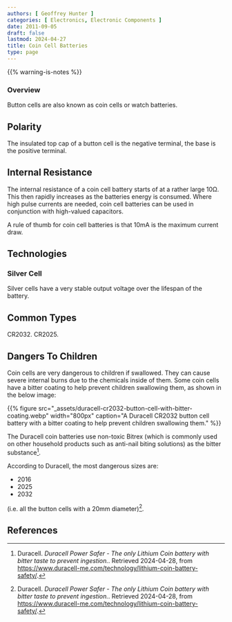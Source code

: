 ```yaml
---
authors: [ Geoffrey Hunter ]
categories: [ Electronics, Electronic Components ]
date: 2011-09-05
draft: false
lastmod: 2024-04-27
title: Coin Cell Batteries
type: page
---
```


{{% warning-is-notes %}}

### Overview

Button cells are also known as coin cells or watch batteries.

## Polarity

The insulated top cap of a button cell is the negative terminal, the base is the positive terminal.

## Internal Resistance

The internal resistance of a coin cell battery starts of at a rather large 10Ω. This then rapidly increases as the batteries energy is consumed. Where high pulse currents are needed, coin cell batteries can be used in conjunction with high-valued capacitors.

A rule of thumb for coin cell batteries is that 10mA is the maximum current draw.

## Technologies

### Silver Cell

Silver cells have a very stable output voltage over the lifespan of the battery.

## Common Types

CR2032. CR2025.

## Dangers To Children

Coin cells are very dangerous to children if swallowed. They can cause severe internal burns due to the chemicals inside of them. Some coin cells have a bitter coating to help prevent children swallowing them, as shown in the below image:

{{% figure src="_assets/duracell-cr2032-button-cell-with-bitter-coating.webp" width="800px" caption="A Duracell CR2032 button cell battery with a bitter coating to help prevent children swallowing them." %}}

The Duracell coin batteries use non-toxic Bitrex (which is commonly used on other household products such as anti-nail biting solutions) as the bitter substance[^duracell-power-safer].

According to Duracell, the most dangerous sizes are:

* 2016
* 2025
* 2032

(i.e. all the button cells with a 20mm diameter)[^duracell-power-safer].

## References

[^duracell-power-safer]: Duracell. _Duracell Power Safer - The only Lithium Coin battery with bitter taste to prevent ingestion._. Retrieved 2024-04-28, from https://www.duracell-me.com/technology/lithium-coin-battery-safety/.
